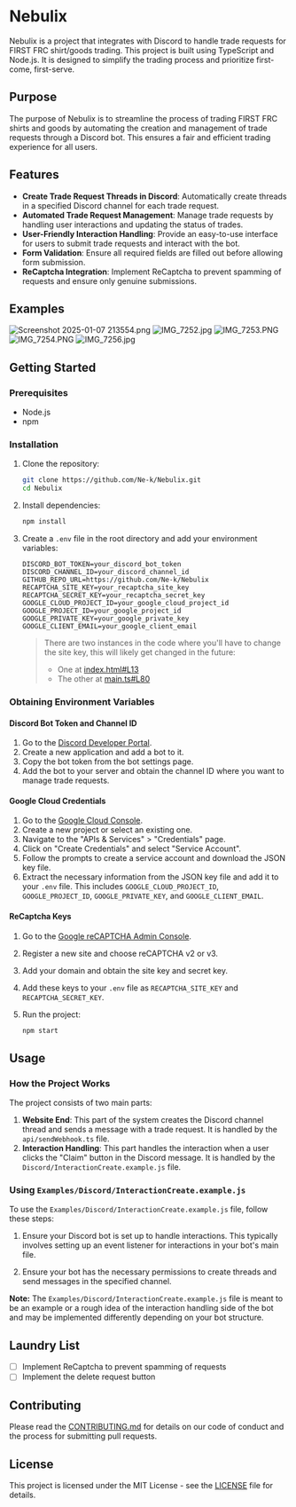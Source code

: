 # Nebulix

Nebulix is a project that integrates with Discord to handle trade requests for FIRST FRC shirt/goods trading. This project is built using TypeScript and Node.js. It is designed to simplify the trading process and prioritize first-come, first-serve.

## Purpose

The purpose of Nebulix is to streamline the process of trading FIRST FRC shirts and goods by automating the creation and management of trade requests through a Discord bot. This ensures a fair and efficient trading experience for all users.

## Features

- **Create Trade Request Threads in Discord**: Automatically create threads in a specified Discord channel for each trade request.
- **Automated Trade Request Management**: Manage trade requests by handling user interactions and updating the status of trades.
- **User-Friendly Interaction Handling**: Provide an easy-to-use interface for users to submit trade requests and interact with the bot.
- **Form Validation**: Ensure all required fields are filled out before allowing form submission.
- **ReCaptcha Integration**: Implement ReCaptcha to prevent spamming of requests and ensure only genuine submissions.

## Examples
![Screenshot 2025-01-07 213554.png](Examples/Assets/Screenshot%202025-01-07%20213554.png)
![IMG_7252.jpg](Examples/Assets/IMG_7252.jpg)
![IMG_7253.PNG](Examples/Assets/IMG_7253.PNG)
![IMG_7254.PNG](Examples/Assets/IMG_7254.PNG)
![IMG_7256.jpg](Examples/Assets/IMG_7256.jpg)


## Getting Started

### Prerequisites

- Node.js
- npm

### Installation

1. Clone the repository:
    ```sh
    git clone https://github.com/Ne-k/Nebulix.git
    cd Nebulix
    ```

2. Install dependencies:
    ```sh
    npm install
    ```

3. Create a `.env` file in the root directory and add your environment variables:
    ```dotenv
    DISCORD_BOT_TOKEN=your_discord_bot_token
    DISCORD_CHANNEL_ID=your_discord_channel_id
    GITHUB_REPO_URL=https://github.com/Ne-k/Nebulix
    RECAPTCHA_SITE_KEY=your_recaptcha_site_key
    RECAPTCHA_SECRET_KEY=your_recaptcha_secret_key
    GOOGLE_CLOUD_PROJECT_ID=your_google_cloud_project_id
    GOOGLE_PROJECT_ID=your_google_project_id
    GOOGLE_PRIVATE_KEY=your_google_private_key
    GOOGLE_CLIENT_EMAIL=your_google_client_email
    ```
   > There are two instances in the code where you'll have to change the site key, this will likely get changed in the future:
   > - One at [index.html#L13](https://github.com/Ne-k/Nebulix/blob/47ab5400104382d2dfafe75f6423d5e36a60c61f/index.html#L13)
   > - The other at [main.ts#L80](https://github.com/Ne-k/Nebulix/blob/47ab5400104382d2dfafe75f6423d5e36a60c61f/src/main.ts#L80)




### Obtaining Environment Variables

#### Discord Bot Token and Channel ID

1. Go to the [Discord Developer Portal](https://discord.com/developers/applications).
2. Create a new application and add a bot to it.
3. Copy the bot token from the bot settings page.
4. Add the bot to your server and obtain the channel ID where you want to manage trade requests.

#### Google Cloud Credentials

1. Go to the [Google Cloud Console](https://console.cloud.google.com/).
2. Create a new project or select an existing one.
3. Navigate to the "APIs & Services" > "Credentials" page.
4. Click on "Create Credentials" and select "Service Account".
5. Follow the prompts to create a service account and download the JSON key file.
6. Extract the necessary information from the JSON key file and add it to your `.env` file. This includes `GOOGLE_CLOUD_PROJECT_ID`, `GOOGLE_PROJECT_ID`, `GOOGLE_PRIVATE_KEY`, and `GOOGLE_CLIENT_EMAIL`.

#### ReCaptcha Keys

1. Go to the [Google reCAPTCHA Admin Console](https://www.google.com/recaptcha/admin).
2. Register a new site and choose reCAPTCHA v2 or v3.
3. Add your domain and obtain the site key and secret key.
4. Add these keys to your `.env` file as `RECAPTCHA_SITE_KEY` and `RECAPTCHA_SECRET_KEY`.

4. Run the project:
    ```sh
    npm start
    ```

## Usage

### How the Project Works

The project consists of two main parts:

1. **Website End**: This part of the system creates the Discord channel thread and sends a message with a trade request. It is handled by the `api/sendWebhook.ts` file.
2. **Interaction Handling**: This part handles the interaction when a user clicks the "Claim" button in the Discord message. It is handled by the `Discord/InteractionCreate.example.js` file.

### Using `Examples/Discord/InteractionCreate.example.js`

To use the `Examples/Discord/InteractionCreate.example.js` file, follow these steps:

1. Ensure your Discord bot is set up to handle interactions. This typically involves setting up an event listener for interactions in your bot's main file.

2. Ensure your bot has the necessary permissions to create threads and send messages in the specified channel.

**Note:** The `Examples/Discord/InteractionCreate.example.js` file is meant to be an example or a rough idea of the interaction handling side of the bot and may be implemented differently depending on your bot structure.

## Laundry List

- [ ] Implement ReCaptcha to prevent spamming of requests
- [ ] Implement the delete request button

## Contributing

Please read the [CONTRIBUTING.md](CONTRIBUTING.md) for details on our code of conduct and the process for submitting pull requests.

## License

This project is licensed under the MIT License - see the [LICENSE](LICENSE) file for details.
